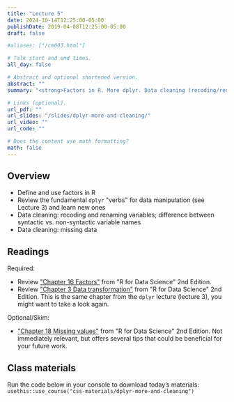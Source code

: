 ```yaml
---
title: "Lecture 5"
date: 2024-10-14T12:25:00-05:00
publishDate: 2019-04-08T12:25:00-05:00
draft: false

#aliases: ["/cm003.html"]

# Talk start and end times.
all_day: false

# Abstract and optional shortened version.
abstract: ""
summary: "<strong>Factors in R. More dplyr. Data cleaning (recoding/renaming variables; missing data).</strong>"

# Links (optional).
url_pdf: ""
url_slides: "/slides/dplyr-more-and-cleaning/"
url_video: ""
url_code: ""

# Does the content use math formatting?
math: false
---
```





## Overview

* Define and use factors in R
* Review the fundamental `dplyr` "verbs" for data manipulation (see Lecture 3) and learn new ones
* Data cleaning: recoding and renaming variables; difference between syntactic vs. non-syntactic variable names
* Data cleaning: missing data


## Readings

Required:
* Review ["Chapter 16 Factors"](https://r4ds.hadley.nz/factors) from "R for Data Science" 2nd Edition. 
* Review ["Chapter 3 Data transformation"](https://r4ds.hadley.nz/data-transform) from "R for Data Science" 2nd Edition. This is the same chapter from the `dplyr` lecture (lecture 3), you might want to take a look again.

Optional/Skim:
* ["Chapter 18 Missing values"](https://r4ds.hadley.nz/missing-values.html) from "R for Data Science" 2nd Edition. Not immediately relevant, but offers several tips that could be beneficial for your future work.


## Class materials

<!--
In-class materials (exercises and code) will be posted here shortly before class.
-->

Run the code below in your console to download today’s materials: `usethis::use_course("css-materials/dplyr-more-and-cleaning")`
